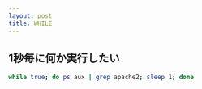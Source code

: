 ```yaml
---
layout: post
title: WHILE
---
```


## 1秒毎に何か実行したい
```bash
while true; do ps aux | grep apache2; sleep 1; done
```
